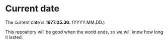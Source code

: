 # Current date

The current date is **1977.05.30.** (YYYY.MM.DD.)

This repository will be good when the world ends, so we will know how long it lasted.